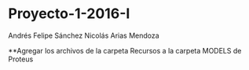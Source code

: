 # Proyecto-1-2016-I
Andrés Felipe Sánchez 
Nicolás Arias Mendoza

**Agregar los archivos de la carpeta Recursos a la carpeta MODELS de Proteus
